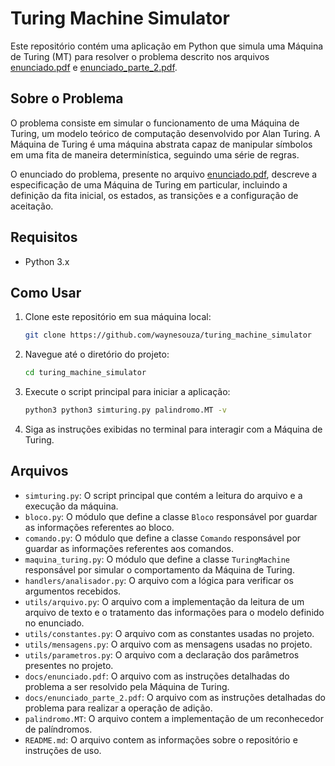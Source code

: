 # Turing Machine Simulator

Este repositório contém uma aplicação em Python que simula uma Máquina de Turing (MT) para resolver o problema descrito nos arquivos [enunciado.pdf](https://github.com/waynesouza/turing_machine_simulator/blob/main/docs/enunciado.pdf) e [enunciado_parte_2.pdf](https://github.com/waynesouza/turing_machine_simulator/blob/main/docs/enunciado_parte_2.pdf).

## Sobre o Problema

O problema consiste em simular o funcionamento de uma Máquina de Turing, um modelo teórico de computação desenvolvido por Alan Turing. A Máquina de Turing é uma máquina abstrata capaz de manipular símbolos em uma fita de maneira determinística, seguindo uma série de regras.

O enunciado do problema, presente no arquivo [enunciado.pdf](https://github.com/waynesouza/turing_machine_simulator/blob/main/docs/enunciado.pdf), descreve a especificação de uma Máquina de Turing em particular, incluindo a definição da fita inicial, os estados, as transições e a configuração de aceitação.

## Requisitos

- Python 3.x

## Como Usar

1. Clone este repositório em sua máquina local:

   ```bash
   git clone https://github.com/waynesouza/turing_machine_simulator
   ```

2. Navegue até o diretório do projeto:

   ```bash
   cd turing_machine_simulator
   ```

3. Execute o script principal para iniciar a aplicação:

   ```bash
   python3 python3 simturing.py palindromo.MT -v
   ```

4. Siga as instruções exibidas no terminal para interagir com a Máquina de Turing.

## Arquivos

- `simturing.py`: O script principal que contém a leitura do arquivo e a execução da máquina.
- `bloco.py`: O módulo que define a classe `Bloco` responsável por guardar as informações referentes ao bloco.
- `comando.py`: O módulo que define a classe `Comando` responsável por guardar as informações referentes aos comandos.
- `maquina_turing.py`: O módulo que define a classe `TuringMachine` responsável por simular o comportamento da Máquina de Turing.
- `handlers/analisador.py`: O arquivo com a lógica para verificar os argumentos recebidos.
- `utils/arquivo.py`: O arquivo com a implementação da leitura de um arquivo de texto e o tratamento das informações para o modelo definido no enunciado.
- `utils/constantes.py`: O arquivo com as constantes usadas no projeto.
- `utils/mensagens.py`: O arquivo com as mensagens usadas no projeto.
- `utils/parametros.py`: O arquivo com a declaração dos parâmetros presentes no projeto.
- `docs/enunciado.pdf`: O arquivo com as instruções detalhadas do problema a ser resolvido pela Máquina de Turing.
- `docs/enunciado_parte_2.pdf`: O arquivo com as instruções detalhadas do problema para realizar a operação de adição.
- `palindromo.MT`: O arquivo contem a implementação de um reconhecedor de palíndromos.
- `README.md`: O arquivo contem as informações sobre o repositório e instruções de uso.
